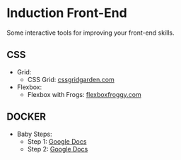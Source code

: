 Induction Front-End
===================

Some interactive tools for improving your front-end skills.


CSS
-------
* Grid:
    - CSS Grid: [cssgridgarden.com][1]
* Flexbox:
    - Flexbox with Frogs: [flexboxfroggy.com][2]
    
DOCKER
-------
* Baby Steps:
    - Step 1: [Google Docs][3]
    - Step 2: [Google Docs][4]

[1]: http://cssgridgarden.com/ "CSS Grid Garden"
[2]: http://flexboxfroggy.com/ "Flexbox Froggy"
[3]: https://docs.google.com/presentation/d/1rxk34q6G3KxR1DSBsBPWI3T141JyEIY-kTbt5AHITEo/edit#slide=id.g137b99dabe_1_38 "Babys Steps 1"
[4]: https://docs.google.com/presentation/d/1xOC9LKajXXKCOrZGQU4gQKQ0rI0kfZij356InzOE8i4/edit#slide=id.g137b99dabe_1_38 "Baby Steps 2"



